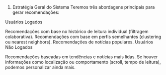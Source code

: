 1. Estratégia Geral do Sistema
   Teremos três abordagens principais para gerar recomendações:

Usuários Logados

Recomendações com base no histórico de leitura individual (filtragem colaborativa).
Recomendações com base em perfis semelhantes (clustering ou nearest neighbors).
Recomendações de notícias populares.
Usuários Não Logados

Recomendações baseadas em tendências e notícias mais lidas.
Se houver informações como localização ou comportamento (scroll, tempo de leitura), podemos personalizar ainda mais.
